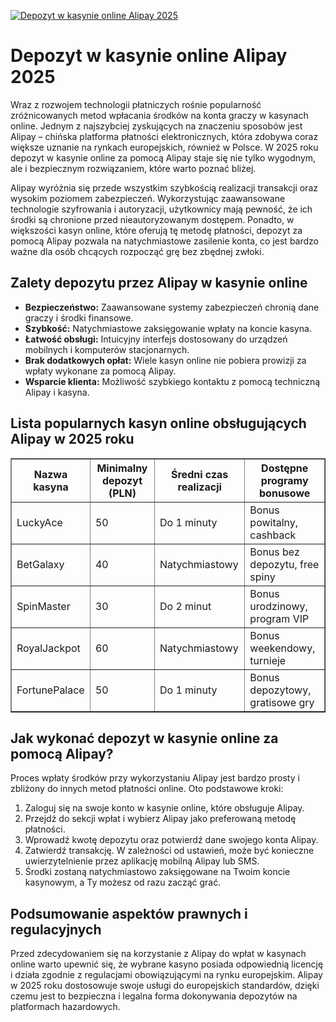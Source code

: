 [![Depozyt w kasynie online Alipay 2025](https://123-caf.pages.dev/gitsignup.png)](https://vrmoo.ru/Bt82HjjY)

<h1>Depozyt w kasynie online Alipay 2025</h1> <p>Wraz z rozwojem technologii płatniczych rośnie popularność zróżnicowanych metod wpłacania środków na konta graczy w kasynach online. Jednym z najszybciej zyskujących na znaczeniu sposobów jest Alipay – chińska platforma płatności elektronicznych, która zdobywa coraz większe uznanie na rynkach europejskich, również w Polsce. W 2025 roku depozyt w kasynie online za pomocą Alipay staje się nie tylko wygodnym, ale i bezpiecznym rozwiązaniem, które warto poznać bliżej.</p> <p>Alipay wyróżnia się przede wszystkim szybkością realizacji transakcji oraz wysokim poziomem zabezpieczeń. Wykorzystując zaawansowane technologie szyfrowania i autoryzacji, użytkownicy mają pewność, że ich środki są chronione przed nieautoryzowanym dostępem. Ponadto, w większości kasyn online, które oferują tę metodę płatności, depozyt za pomocą Alipay pozwala na natychmiastowe zasilenie konta, co jest bardzo ważne dla osób chcących rozpocząć grę bez zbędnej zwłoki.</p> <h2>Zalety depozytu przez Alipay w kasynie online</h2> <ul>   <li><strong>Bezpieczeństwo:</strong> Zaawansowane systemy zabezpieczeń chronią dane graczy i środki finansowe.</li>   <li><strong>Szybkość:</strong> Natychmiastowe zaksięgowanie wpłaty na koncie kasyna.</li>   <li><strong>Łatwość obsługi:</strong> Intuicyjny interfejs dostosowany do urządzeń mobilnych i komputerów stacjonarnych.</li>   <li><strong>Brak dodatkowych opłat:</strong> Wiele kasyn online nie pobiera prowizji za wpłaty wykonane za pomocą Alipay.</li>   <li><strong>Wsparcie klienta:</strong> Możliwość szybkiego kontaktu z pomocą techniczną Alipay i kasyna.</li> </ul> <h2>Lista popularnych kasyn online obsługujących Alipay w 2025 roku</h2> <table border="1" cellpadding="8" cellspacing="0">   <thead>     <tr>       <th>Nazwa kasyna</th>       <th>Minimalny depozyt (PLN)</th>       <th>Średni czas realizacji</th>       <th>Dostępne programy bonusowe</th>     </tr>   </thead>   <tbody>     <tr>       <td>LuckyAce</td>       <td>50</td>       <td>Do 1 minuty</td>       <td>Bonus powitalny, cashback</td>     </tr>     <tr>       <td>BetGalaxy</td>       <td>40</td>       <td>Natychmiastowy</td>       <td>Bonus bez depozytu, free spiny</td>     </tr>     <tr>       <td>SpinMaster</td>       <td>30</td>       <td>Do 2 minut</td>       <td>Bonus urodzinowy, program VIP</td>     </tr>     <tr>       <td>RoyalJackpot</td>       <td>60</td>       <td>Natychmiastowy</td>       <td>Bonus weekendowy, turnieje</td>     </tr>     <tr>       <td>FortunePalace</td>       <td>50</td>       <td>Do 1 minuty</td>       <td>Bonus depozytowy, gratisowe gry</td>     </tr>   </tbody> </table> <h2>Jak wykonać depozyt w kasynie online za pomocą Alipay?</h2> <p>Proces wpłaty środków przy wykorzystaniu Alipay jest bardzo prosty i zbliżony do innych metod płatności online. Oto podstawowe kroki:</p> <ol>   <li>Zaloguj się na swoje konto w kasynie online, które obsługuje Alipay.</li>   <li>Przejdź do sekcji wpłat i wybierz Alipay jako preferowaną metodę płatności.</li>   <li>Wprowadź kwotę depozytu oraz potwierdź dane swojego konta Alipay.</li>   <li>Zatwierdź transakcję. W zależności od ustawień, może być konieczne uwierzytelnienie przez aplikację mobilną Alipay lub SMS.</li>   <li>Środki zostaną natychmiastowo zaksięgowane na Twoim koncie kasynowym, a Ty możesz od razu zacząć grać.</li> </ol> <h2>Podsumowanie aspektów prawnych i regulacyjnych</h2> <p>Przed zdecydowaniem się na korzystanie z Alipay do wpłat w kasynach online warto upewnić się, że wybrane kasyno posiada odpowiednią licencję i działa zgodnie z regulacjami obowiązującymi na rynku europejskim. Alipay w 2025 roku dostosowuje swoje usługi do europejskich standardów, dzięki czemu jest to bezpieczna i legalna forma dokonywania depozytów na platformach hazardowych.</p>
